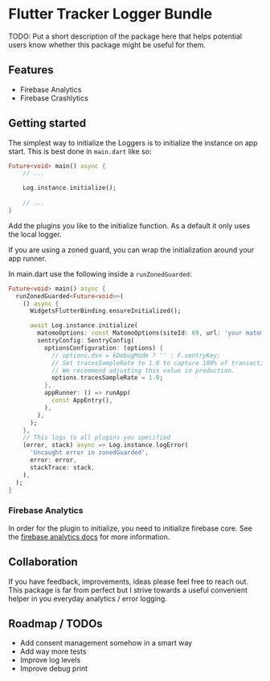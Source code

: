 <!--
This README describes the package. If you publish this package to pub.dev,
this README's contents appear on the landing page for your package.

For information about how to write a good package README, see the guide for
[writing package pages](https://dart.dev/guides/libraries/writing-package-pages).

For general information about developing packages, see the Dart guide for
[creating packages](https://dart.dev/guides/libraries/create-library-packages)
and the Flutter guide for
[developing packages and plugins](https://flutter.dev/developing-packages).
-->
# Flutter Tracker Logger Bundle

TODO: Put a short description of the package here that helps potential users
know whether this package might be useful for them.

## Features

- Firebase Analytics
- Firebase Crashlytics

## Getting started

The simplest way to initialize the Loggers is to initialize the instance on app start. This is best done in `main.dart` like so:

```dart
Future<void> main() async {
    // ...

    Log.instance.initialize();
    
    // ...
}
```

Add the plugins you like to the initialize function. As a default it only uses the local logger.

If you are using a zoned guard, you can wrap the initialization around your app runner.

In main.dart use the following inside a `runZonedGuarded`:

```dart
Future<void> main() async {
  runZonedGuarded<Future<void>>(
    () async {
      WidgetsFlutterBinding.ensureInitialized();

      await Log.instance.initialize(
        matomoOptions: const MatomoOptions(siteId: 69, url: 'your matomo url'),
        sentryConfig: SentryConfig(
          optionsConfiguration: (options) {
            // options.dsn = kDebugMode ? '' : F.sentryKey;
            // Set tracesSampleRate to 1.0 to capture 100% of transactions for performance monitoring.
            // We recommend adjusting this value in production.
            options.tracesSampleRate = 1.0;
          },
          appRunner: () => runApp(
            const AppEntry(),
          ),
        ),
      );
    },
    // This logs to all plugins you specified
    (error, stack) async => Log.instance.logError(
      'Uncaught error in zonedGuarded',
      error: error,
      stackTrace: stack,
    ),
  );
}
```

### Firebase Analytics

In order for the plugin to initialize, you need to initialize firebase core. See the [firebase analytics docs](https://firebase.google.com/docs/analytics/get-started?platform=flutter) for more information.

## Collaboration

If you have feedback, improvements, ideas please feel free to reach out. This package is far from perfect but I strive towards a useful convenient helper in you everyday analytics / error logging.

## Roadmap / TODOs

- Add consent management somehow in a smart way
- Add way more tests
- Improve log levels
- Improve debug print
